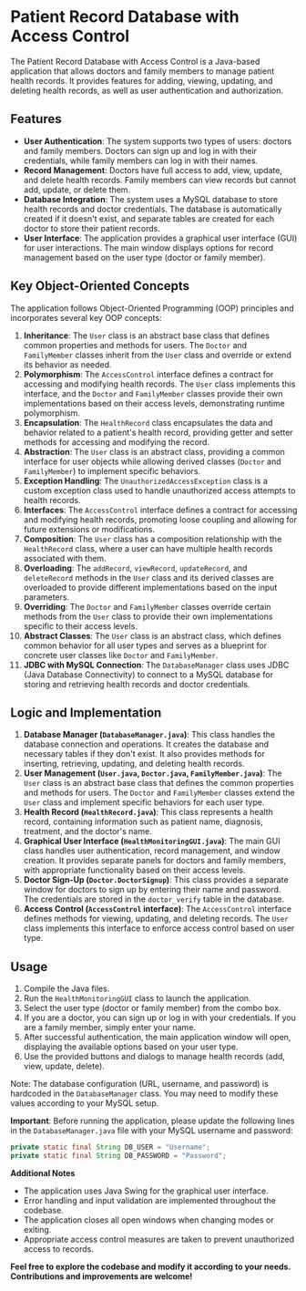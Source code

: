 # Patient Record Database with Access Control

The Patient Record Database with Access Control is a Java-based application that allows doctors and family members to manage patient health records. It provides features for adding, viewing, updating, and deleting health records, as well as user authentication and authorization.

## Features

- **User Authentication**: The system supports two types of users: doctors and family members. Doctors can sign up and log in with their credentials, while family members can log in with their names.
- **Record Management**: Doctors have full access to add, view, update, and delete health records. Family members can view records but cannot add, update, or delete them.
- **Database Integration**: The system uses a MySQL database to store health records and doctor credentials. The database is automatically created if it doesn't exist, and separate tables are created for each doctor to store their patient records.
- **User Interface**: The application provides a graphical user interface (GUI) for user interactions. The main window displays options for record management based on the user type (doctor or family member).

## Key Object-Oriented Concepts

The application follows Object-Oriented Programming (OOP) principles and incorporates several key OOP concepts:

1. **Inheritance**: The `User` class is an abstract base class that defines common properties and methods for users. The `Doctor` and `FamilyMember` classes inherit from the `User` class and override or extend its behavior as needed.
2. **Polymorphism**: The `AccessControl` interface defines a contract for accessing and modifying health records. The `User` class implements this interface, and the `Doctor` and `FamilyMember` classes provide their own implementations based on their access levels, demonstrating runtime polymorphism.
3. **Encapsulation**: The `HealthRecord` class encapsulates the data and behavior related to a patient's health record, providing getter and setter methods for accessing and modifying the record.
4. **Abstraction**: The `User` class is an abstract class, providing a common interface for user objects while allowing derived classes (`Doctor` and `FamilyMember`) to implement specific behaviors.
5. **Exception Handling**: The `UnauthorizedAccessException` class is a custom exception class used to handle unauthorized access attempts to health records.
6. **Interfaces**: The `AccessControl` interface defines a contract for accessing and modifying health records, promoting loose coupling and allowing for future extensions or modifications.
7. **Composition**: The `User` class has a composition relationship with the `HealthRecord` class, where a user can have multiple health records associated with them.
8. **Overloading**: The `addRecord`, `viewRecord`, `updateRecord`, and `deleteRecord` methods in the `User` class and its derived classes are overloaded to provide different implementations based on the input parameters.
9. **Overriding**: The `Doctor` and `FamilyMember` classes override certain methods from the `User` class to provide their own implementations specific to their access levels.
10. **Abstract Classes**: The `User` class is an abstract class, which defines common behavior for all user types and serves as a blueprint for concrete user classes like `Doctor` and `FamilyMember`.
11. **JDBC with MySQL Connection**: The `DatabaseManager` class uses JDBC (Java Database Connectivity) to connect to a MySQL database for storing and retrieving health records and doctor credentials.

## Logic and Implementation

1. **Database Manager (`DatabaseManager.java`)**: This class handles the database connection and operations. It creates the database and necessary tables if they don't exist. It also provides methods for inserting, retrieving, updating, and deleting health records.
2. **User Management (`User.java`, `Doctor.java`, `FamilyMember.java`)**: The `User` class is an abstract base class that defines the common properties and methods for users. The `Doctor` and `FamilyMember` classes extend the `User` class and implement specific behaviors for each user type.
3. **Health Record (`HealthRecord.java`)**: This class represents a health record, containing information such as patient name, diagnosis, treatment, and the doctor's name.
4. **Graphical User Interface (`HealthMonitoringGUI.java`)**: The main GUI class handles user authentication, record management, and window creation. It provides separate panels for doctors and family members, with appropriate functionality based on their access levels.
5. **Doctor Sign-Up (`Doctor.DoctorSignup`)**: This class provides a separate window for doctors to sign up by entering their name and password. The credentials are stored in the `doctor_verify` table in the database.
6. **Access Control (`AccessControl` interface)**: The `AccessControl` interface defines methods for viewing, updating, and deleting records. The `User` class implements this interface to enforce access control based on user type.

## Usage

1. Compile the Java files.
2. Run the `HealthMonitoringGUI` class to launch the application.
3. Select the user type (doctor or family member) from the combo box.
4. If you are a doctor, you can sign up or log in with your credentials. If you are a family member, simply enter your name.
5. After successful authentication, the main application window will open, displaying the available options based on your user type.
6. Use the provided buttons and dialogs to manage health records (add, view, update, delete).

Note: The database configuration (URL, username, and password) is hardcoded in the `DatabaseManager` class. You may need to modify these values according to your MySQL setup.

**Important**: Before running the application, please update the following lines in the `DatabaseManager.java` file with your MySQL username and password:

```java
private static final String DB_USER = "Username";
private static final String DB_PASSWORD = "Password";
```
**Additional Notes**
- The application uses Java Swing for the graphical user interface.
- Error handling and input validation are implemented throughout the codebase.
- The application closes all open windows when changing modes or exiting.
- Appropriate access control measures are taken to prevent unauthorized access to records.

**Feel free to explore the codebase and modify it according to your needs. Contributions and improvements are welcome!**
